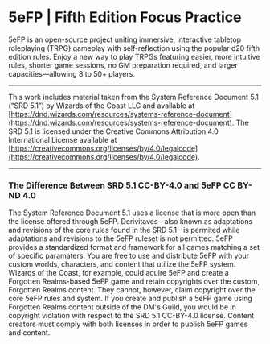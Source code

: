 # 5eFP | Fifth Edition Focus Practice
5eFP is an open-source project uniting immersive, interactive tabletop roleplaying (TRPG) gameplay with self-reflection using the popular d20 fifth edition rules. Enjoy a new way to play TRPGs featuring easier, more intuitive rules, shorter game sessions, no GM preparation required, and larger capacities—allowing 8 to 50+ players.

---

This work includes material taken from the System Reference Document 5.1 (“SRD 5.1”) by Wizards of
the Coast LLC and available at [https://dnd.wizards.com/resources/systems-reference-document](https://dnd.wizards.com/resources/systems-reference-document). The
SRD 5.1 is licensed under the Creative Commons Attribution 4.0 International License available at
[https://creativecommons.org/licenses/by/4.0/legalcode](https://creativecommons.org/licenses/by/4.0/legalcode).

---

### The Difference Between SRD 5.1 CC-BY-4.0 and 5eFP CC BY-ND 4.0

The System Reference Document 5.1 uses a license that is more open than the license offered through 5eFP. Derivitaves--also known as adaptations and revisions of the core rules found in the SRD 5.1--is permited while adaptations and revisions to the 5eFP ruleset is not permitted. 5eFP provides a standardized format and framework for all games matching a set of specific paramaters. You are free to use and distribute 5eFP with your custom worlds, characters, and content that utilize the 5eFP system. Wizards of the Coast, for example, could aquire 5eFP and create a Forgotten Realms-based 5eFP game and retain copyrights over the custom, Forgotten Realms content. They cannot, however, claim copyright over the core 5eFP rules and system. If you create and publish a 5eFP game using Forgotten Realms content outside of the DM's Guild, you would be in copyright violation with respect to the SRD 5.1 CC-BY-4.0 license. Content creators must comply with both licenses in order to publish 5eFP games and content.
